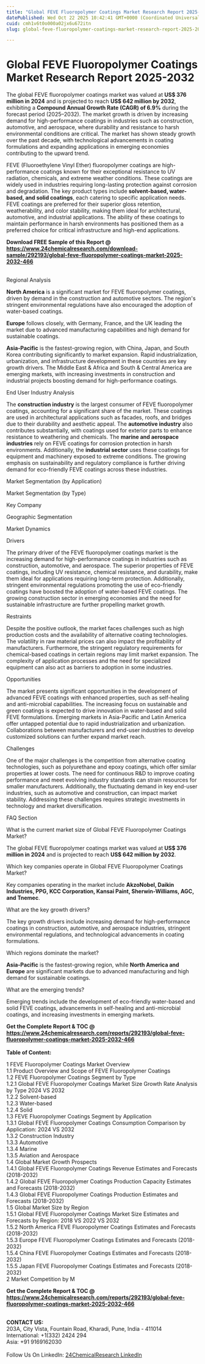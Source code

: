 ```yaml
---
title: "Global FEVE Fluoropolymer Coatings Market Research Report 2025-2032"
datePublished: Wed Oct 22 2025 10:42:41 GMT+0000 (Coordinated Universal Time)
cuid: cmh1v6t0o000a02jx6u672itn
slug: global-feve-fluoropolymer-coatings-market-research-report-2025-2032-1

---
```


# Global FEVE Fluoropolymer Coatings Market Research Report 2025-2032

<p>The global FEVE fluoropolymer coatings market was valued at <strong>US$ 376 million in 2024</strong> and is projected to reach <strong>US$ 642 million by 2032</strong>, exhibiting a <strong>Compound Annual Growth Rate (CAGR) of 6.9%</strong> during the forecast period (2025–2032). The market growth is driven by increasing demand for high-performance coatings in industries such as construction, automotive, and aerospace, where durability and resistance to harsh environmental conditions are critical. The market has shown steady growth over the past decade, with technological advancements in coating formulations and expanding applications in emerging economies contributing to the upward trend.</p><p>
</p><p>FEVE (Fluoroethylene Vinyl Ether) fluoropolymer coatings are high-performance coatings known for their exceptional resistance to UV radiation, chemicals, and extreme weather conditions. These coatings are widely used in industries requiring long-lasting protection against corrosion and degradation. The key product types include <strong>solvent-based, water-based, and solid coatings</strong>, each catering to specific application needs. FEVE coatings are preferred for their superior gloss retention, weatherability, and color stability, making them ideal for architectural, automotive, and industrial applications. The ability of these coatings to maintain performance in harsh environments has positioned them as a preferred choice for critical infrastructure and high-end applications.</p><div><b>Download FREE Sample of this Report @ 
            <a href="https://www.24chemicalresearch.com/download-sample/292193/global-feve-fluoropolymer-coatings-market-2025-2032-466">
            https://www.24chemicalresearch.com/download-sample/292193/global-feve-fluoropolymer-coatings-market-2025-2032-466</a></b></div><br><p>
Regional Analysis</p><p>
</p><p><strong>North America</strong> is a significant market for FEVE fluoropolymer coatings, driven by demand in the construction and automotive sectors. The region's stringent environmental regulations have also encouraged the adoption of water-based coatings. </p><p>
</p><p><strong>Europe</strong> follows closely, with Germany, France, and the UK leading the market due to advanced manufacturing capabilities and high demand for sustainable coatings. </p><p>
</p><p><strong>Asia-Pacific</strong> is the fastest-growing region, with China, Japan, and South Korea contributing significantly to market expansion. Rapid industrialization, urbanization, and infrastructure development in these countries are key growth drivers. The Middle East &amp; Africa and South &amp; Central America are emerging markets, with increasing investments in construction and industrial projects boosting demand for high-performance coatings.</p><p>
End User Industry Analysis</p><p>
</p><p>The <strong>construction industry</strong> is the largest consumer of FEVE fluoropolymer coatings, accounting for a significant share of the market. These coatings are used in architectural applications such as facades, roofs, and bridges due to their durability and aesthetic appeal. The <strong>automotive industry</strong> also contributes substantially, with coatings used for exterior parts to enhance resistance to weathering and chemicals. The <strong>marine and aerospace industries</strong> rely on FEVE coatings for corrosion protection in harsh environments. Additionally, the <strong>industrial sector</strong> uses these coatings for equipment and machinery exposed to extreme conditions. The growing emphasis on sustainability and regulatory compliance is further driving demand for eco-friendly FEVE coatings across these industries.</p><p>
Market Segmentation (by Application)</p><p>
</p><p>
Market Segmentation (by Type)</p><p>
</p><p>
Key Company</p><p>
</p><p>
Geographic Segmentation</p><p>
</p><p>
Market Dynamics</p><p>
Drivers</p><p>
</p><p>The primary driver of the FEVE fluoropolymer coatings market is the increasing demand for high-performance coatings in industries such as construction, automotive, and aerospace. The superior properties of FEVE coatings, including UV resistance, chemical resistance, and durability, make them ideal for applications requiring long-term protection. Additionally, stringent environmental regulations promoting the use of eco-friendly coatings have boosted the adoption of water-based FEVE coatings. The growing construction sector in emerging economies and the need for sustainable infrastructure are further propelling market growth.</p><p>
Restraints</p><p>
</p><p>Despite the positive outlook, the market faces challenges such as high production costs and the availability of alternative coating technologies. The volatility in raw material prices can also impact the profitability of manufacturers. Furthermore, the stringent regulatory requirements for chemical-based coatings in certain regions may limit market expansion. The complexity of application processes and the need for specialized equipment can also act as barriers to adoption in some industries.</p><p>
Opportunities</p><p>
</p><p>The market presents significant opportunities in the development of advanced FEVE coatings with enhanced properties, such as self-healing and anti-microbial capabilities. The increasing focus on sustainable and green coatings is expected to drive innovation in water-based and solid FEVE formulations. Emerging markets in Asia-Pacific and Latin America offer untapped potential due to rapid industrialization and urbanization. Collaborations between manufacturers and end-user industries to develop customized solutions can further expand market reach.</p><p>
Challenges</p><p>
</p><p>One of the major challenges is the competition from alternative coating technologies, such as polyurethane and epoxy coatings, which offer similar properties at lower costs. The need for continuous R&amp;D to improve coating performance and meet evolving industry standards can strain resources for smaller manufacturers. Additionally, the fluctuating demand in key end-user industries, such as automotive and construction, can impact market stability. Addressing these challenges requires strategic investments in technology and market diversification.</p><p>
FAQ Section</p><p>
What is the current market size of Global FEVE Fluoropolymer Coatings Market?</p><p>
</p><p>The global FEVE fluoropolymer coatings market was valued at <strong>US$ 376 million in 2024</strong> and is projected to reach <strong>US$ 642 million by 2032</strong>.</p><p>
Which key companies operate in Global FEVE Fluoropolymer Coatings Market?</p><p>
</p><p>Key companies operating in the market include <strong>AkzoNobel, Daikin Industries, PPG, KCC Corporation, Kansai Paint, Sherwin-Williams, AGC, and Tnemec</strong>.</p><p>
What are the key growth drivers?</p><p>
</p><p>The key growth drivers include increasing demand for high-performance coatings in construction, automotive, and aerospace industries, stringent environmental regulations, and technological advancements in coating formulations.</p><p>
Which regions dominate the market?</p><p>
</p><p><strong>Asia-Pacific</strong> is the fastest-growing region, while <strong>North America and Europe</strong> are significant markets due to advanced manufacturing and high demand for sustainable coatings.</p><p>
What are the emerging trends?</p><p>
</p><p>Emerging trends include the development of eco-friendly water-based and solid FEVE coatings, advancements in self-healing and anti-microbial coatings, and increasing investments in emerging markets.</p>

<div><b>Get the Complete Report & TOC @ 
            <a href="https://www.24chemicalresearch.com/reports/292193/global-feve-fluoropolymer-coatings-market-2025-2032-466">
            https://www.24chemicalresearch.com/reports/292193/global-feve-fluoropolymer-coatings-market-2025-2032-466</a></b></div><br>
            <b>Table of Content:</b><p>1 FEVE Fluoropolymer Coatings Market Overview<br />
    1.1 Product Overview and Scope of FEVE Fluoropolymer Coatings<br />
    1.2 FEVE Fluoropolymer Coatings Segment by Type<br />
        1.2.1 Global FEVE Fluoropolymer Coatings Market Size Growth Rate Analysis by Type 2024 VS 2032<br />
        1.2.2 Solvent-based<br />
        1.2.3 Water-based<br />
        1.2.4 Solid<br />
    1.3 FEVE Fluoropolymer Coatings Segment by Application<br />
        1.3.1 Global FEVE Fluoropolymer Coatings Consumption Comparison by Application: 2024 VS 2032<br />
        1.3.2 Construction Industry<br />
        1.3.3 Automotive<br />
        1.3.4 Marine<br />
        1.3.5 Aviation and Aerospace<br />
    1.4 Global Market Growth Prospects<br />
        1.4.1 Global FEVE Fluoropolymer Coatings Revenue Estimates and Forecasts (2018-2032)<br />
        1.4.2 Global FEVE Fluoropolymer Coatings Production Capacity Estimates and Forecasts (2018-2032)<br />
        1.4.3 Global FEVE Fluoropolymer Coatings Production Estimates and Forecasts (2018-2032)<br />
    1.5 Global Market Size by Region<br />
        1.5.1 Global FEVE Fluoropolymer Coatings Market Size Estimates and Forecasts by Region: 2018 VS 2022 VS 2032<br />
        1.5.2 North America FEVE Fluoropolymer Coatings Estimates and Forecasts (2018-2032)<br />
        1.5.3 Europe FEVE Fluoropolymer Coatings Estimates and Forecasts (2018-2032)<br />
        1.5.4 China FEVE Fluoropolymer Coatings Estimates and Forecasts (2018-2032)<br />
        1.5.5 Japan FEVE Fluoropolymer Coatings Estimates and Forecasts (2018-2032)<br />
2 Market Competition by M</p>

<div><b>Get the Complete Report & TOC @ 
            <a href="https://www.24chemicalresearch.com/reports/292193/global-feve-fluoropolymer-coatings-market-2025-2032-466">
            https://www.24chemicalresearch.com/reports/292193/global-feve-fluoropolymer-coatings-market-2025-2032-466</a></b></div><br>

<b>CONTACT US:</b><br>
            203A, City Vista, Fountain Road, Kharadi, Pune, India - 411014<br>
            International: +1(332) 2424 294<br>
            Asia: +91 9169162030 <br><br>
            Follow Us On LinkedIn: <a href="https://www.linkedin.com/company/24chemicalresearch/">24ChemicalResearch LinkedIn</a>
